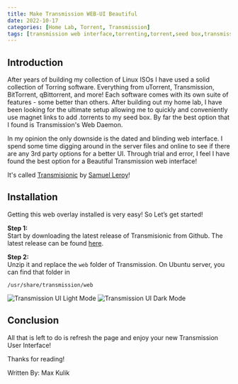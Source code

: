 ```yaml
---
title: Make Transmission WEB-UI Beautiful
date: 2022-10-17
categories: [Home Lab, Torrent, Transmission]
tags: [transmission web interface,torrenting,torrent,seed box,transmission,transmission-daemon,web-ui]
---
```


## Introduction
After years of building my collection of Linux ISOs I have used a solid collection of Torring software. Everything from uTorrent, Transmission, BitTorrent, qBittorrent, and more! Each software comes with its own suite of features - some better than others. After building out my home lab, I have been looking for the ultimate setup allowing me to quickly and conveniently use magnet links to add .torrents to my seed box. By far the best option that I found is Transmission's Web Daemon.
 
In my opinion the only downside is the dated and blinding web interface. I spend some time digging around in the server files and online to see if there are any 3rd party options for a better UI. Through trial and error, I feel I have found the best option for a Beautiful Transmission web interface!
 
It's called [Transmisionic](https://github.com/6c65726f79/Transmissionic) by [Samuel Leroy](https://github.com/6c65726f79)!
 
## Installation 
Getting this web overlay installed is very easy! So Let’s get started! 
 
**Step 1:** 
<br>
Start by downloading the latest release of Transmisionic from Github. The latest release can be found [here](https://github.com/6c65726f79/Transmissionic/releases/tag/v1.7.0).
 
**Step 2:** 
<br>
Unzip it and replace the ``web`` folder of Transmission. On Ubuntu server, you can find that folder in 
```console
/usr/share/transmission/web
```

![Transmission UI Light Mode](https://cdn.klabsdev.com/klabsdev/images/trans-light.png)
![Transmission UI Dark Mode](https://cdn.klabsdev.com/klabsdev/images/trans-dark.png)

## Conclusion
All that is left to do is refresh the page and enjoy your new Transmission User Interface!
 
Thanks for reading!
 
Written By: Max Kulik

